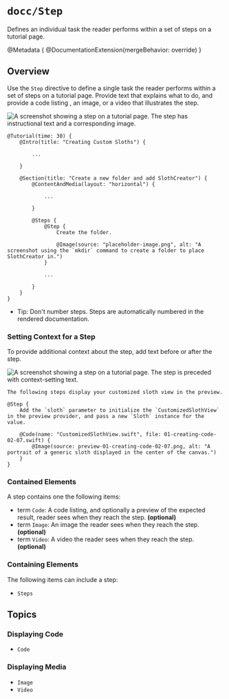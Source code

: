 # ``docc/Step``

Defines an individual task the reader performs within a set of steps on a tutorial page.

@Metadata {
    @DocumentationExtension(mergeBehavior: override)
}

## Overview

Use the `Step` directive to define a single task the reader performs within a set of steps  on a tutorial page. Provide text that explains what to do, and provide a code listing , an image, or a video that illustrates the step.

![A screenshot showing a step on a tutorial page. The step has instructional text and a corresponding image.](2-a)

    @Tutorial(time: 30) {
        @Intro(title: "Creating Custom Sloths") {
            
            ...

        }
        
        @Section(title: "Create a new folder and add SlothCreator") {
            @ContentAndMedia(layout: "horizontal") {
                
                ...
                
            }
            
            @Steps {
                @Step {
                    Create the folder.
                    
                    @Image(source: "placeholder-image.png", alt: "A screenshot using the `mkdir` command to create a folder to place SlothCreator in.")
                }
                
                ...
                                
            }
        }
    }

- Tip: Don't number steps. Steps are automatically numbered in the rendered documentation.

### Setting Context for a Step 

To provide additional context about the step, add text before or after the step.

![A screenshot showing a step on a tutorial page. The step is preceded with context-setting text.](2-b)

    The following steps display your customized sloth view in the preview.

    @Step {
        Add the `sloth` parameter to initialize the `CustomizedSlothView` in the preview provider, and pass a new `Sloth` instance for the value.
        
        @Code(name: "CustomizedSlothView.swift", file: 01-creating-code-02-07.swift) {
            @Image(source: preview-01-creating-code-02-07.png, alt: "A portrait of a generic sloth displayed in the center of the canvas.")
        }
    }

### Contained Elements

A step contains one the following items:

- term ``Code``: A code listing, and optionally a preview of the expected result, reader sees when they reach the step. **(optional)**
- term ``Image``: An image the reader sees when they reach the step. **(optional)**
- term ``Video``: A video the reader sees when they reach the step. **(optional)**

### Containing Elements

The following items can include a step:

- ``Steps``

## Topics

### Displaying Code

- ``Code``

### Displaying Media

- ``Image``
- ``Video``

<!-- Copyright (c) 2021 Apple Inc and the Swift Project authors. All Rights Reserved. -->
